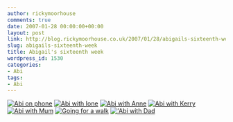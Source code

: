 ```yaml
---
author: rickymoorhouse
comments: true
date: 2007-01-28 00:00:00+00:00
layout: post
link: http://blog.rickymoorhouse.co.uk/2007/01/28/abigails-sixteenth-week/
slug: abigails-sixteenth-week
title: Abigail's sixteenth week
wordpress_id: 1530
categories:
- Abi
tags:
- Abi
---
```



[![Abi on phone](http://samespirit.net/ricky/images/365/2007-01-21a.png)](http://samespirit.net/ricky/images/365/big/2007-01-21a.jpg)
[![Abi with Ione](http://samespirit.net/ricky/images/365/2007-01-21b.png)](http://samespirit.net/ricky/images/365/big/2007-01-21b.jpg)
[![Abi with Anne](http://samespirit.net/ricky/images/365/2007-01-21c.png)](http://samespirit.net/ricky/images/365/big/2007-01-21c.jpg)
[![Abi with Kerry](http://samespirit.net/ricky/images/365/2007-01-21d.png)](http://samespirit.net/ricky/images/365/big/2007-01-21d.jpg)
[![Abi with Mum](http://samespirit.net/ricky/images/365/2007-01-21e.png)](http://samespirit.net/ricky/images/365/big/2007-01-21e.jpg)
[![Going for a walk](http://samespirit.net/ricky/images/365/2007-01-21f.png)](http://samespirit.net/ricky/images/365/big/2007-01-21f.jpg)
[!['Abi with Dad](http://samespirit.net/ricky/images/365/2007-01-21g.png)](http://samespirit.net/ricky/images/365/big/2007-01-21g.jpg)

